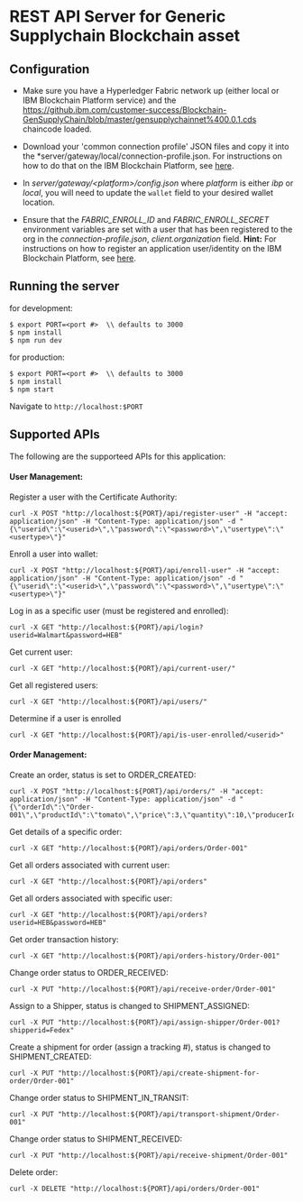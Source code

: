 

# REST API Server for Generic Supplychain Blockchain asset


## Configuration

- Make sure you have a Hyperledger Fabric network up (either local or IBM Blockchain Platform service) and the https://github.ibm.com/customer-success/Blockchain-GenSupplyChain/blob/master/gensupplychainnet%400.0.1.cds chaincode loaded. 

- Download your 'common connection profile' JSON files and copy it into the *server/gateway/local/connection-profile.json. For instructions on how to do that on the IBM Blockchain Platform, see [here](https://cloud.ibm.com/docs/services/blockchain/howto?topic=blockchain-ibp-console-app#ibp-console-app-profile).

- In *server/gateway/\<platform\>/config.json* where *platform* is either *ibp* or *local*, you will need to update the `wallet` field to your desired wallet location. 

- Ensure that the *FABRIC_ENROLL_ID* and *FABRIC_ENROLL_SECRET* environment variables are set with a user that has been registered to the org in the *connection-profile.json*, *client.organization* field. **Hint:** For instructions on how to register an application user/identity on the IBM Blockchain Platform, see [here](https://cloud.ibm.com/docs/services/blockchain/howto?topic=blockchain-ibp-console-app#ibp-console-app-identities).

## Running the server
for development:
```
$ export PORT=<port #>  \\ defaults to 3000
$ npm install
$ npm run dev
```
for production:
```
$ export PORT=<port #>  \\ defaults to 3000
$ npm install
$ npm start
```

Navigate to `http://localhost:$PORT`

## Supported APIs

The following are the supporteed APIs for this application:

#### User Management:
Register a user with the Certificate Authority:
```
curl -X POST "http://localhost:${PORT}/api/register-user" -H "accept: application/json" -H "Content-Type: application/json" -d "{\"userid\":\"<userid>\",\"password\":\"<password>\",\"usertype\":\"<usertype>\"}"
```
Enroll a user into wallet:
```
curl -X POST "http://localhost:${PORT}/api/enroll-user" -H "accept: application/json" -H "Content-Type: application/json" -d "{\"userid\":\"<userid>\",\"password\":\"<password>\",\"usertype\":\"<usertype>\"}"
```
Log in as a specific user (must be registered and enrolled):
```
curl -X GET "http://localhost:${PORT}/api/login?userid=Walmart&password=HEB"
```
Get current user:
```
curl -X GET "http://localhost:${PORT}/api/current-user/" 
```
Get all registered users:
```
curl -X GET "http://localhost:${PORT}/api/users/" 
```
Determine if a user is enrolled
```
curl -X GET "http://localhost:${PORT}/api/is-user-enrolled/<userid>"
```
#### Order Management:
Create an order, status is set to ORDER_CREATED:
```
curl -X POST "http://localhost:${PORT}/api/orders/" -H "accept: application/json" -H "Content-Type: application/json" -d "{\"orderId\":\"Order-001\",\"productId\":\"tomato\",\"price\":3,\"quantity\":10,\"producerId\":\"farm_001\",\"retailerId\":\"Walmart\"}"
```
Get details of a specific order:
```
curl -X GET "http://localhost:${PORT}/api/orders/Order-001"
```
Get all orders associated with current user:
```
curl -X GET "http://localhost:${PORT}/api/orders"
```
Get all orders associated with specific user:
```
curl -X GET "http://localhost:${PORT}/api/orders?userid=HEB&password=HEB"
```
Get order transaction history:
```
curl -X GET "http://localhost:${PORT}/api/orders-history/Order-001"
```
Change order status to ORDER_RECEIVED:
```
curl -X PUT "http://localhost:${PORT}/api/receive-order/Order-001"
```
Assign to a Shipper, status is changed to SHIPMENT_ASSIGNED:
```
curl -X PUT "http://localhost:${PORT}/api/assign-shipper/Order-001?shipperid=Fedex" 
```
Create a shipment for order (assign a tracking #), status is changed to SHIPMENT_CREATED:
```
curl -X PUT "http://localhost:${PORT}/api/create-shipment-for-order/Order-001" 
```
Change order status to SHIPMENT_IN_TRANSIT:
```
curl -X PUT "http://localhost:${PORT}/api/transport-shipment/Order-001" 
```
Change order status to SHIPMENT_RECEIVED:
```
curl -X PUT "http://localhost:${PORT}/api/receive-shipment/Order-001" 
```
Delete order:
```
curl -X DELETE "http://localhost:${PORT}/api/orders/Order-001" 
```



